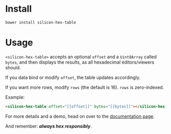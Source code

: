 # Install

`bower install silicon-hex-table`

# Usage

`<silicon-hex-table>` accepts an optional `offset` and a `Uint8Array` called `bytes`, and then displays the results, as all hexadecimal editors/viewers should.

If you data bind or modify `offset`, the table updates accordingly.

If you want more rows, modify `rows` (the default is 16).  `rows` is zero-indexed.

Example:

````html
<silicon-hex-table offset="[[offset]]" bytes="[[bytes]]"></silicon-hex-table>
````

For more details and a demo, head on over to the [documentation page](http://m4b.github.io/silicon-hex-table).

And remember: **_always hex responsibly_**.

